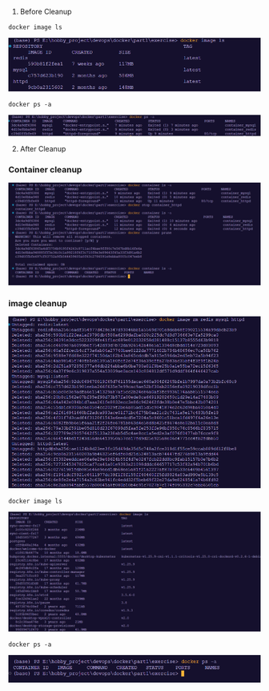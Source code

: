 1. Before Cleanup

```
docker image ls
```
![1726930491607](image/1_2/1726930491607.png)

```
docker ps -a
```
![1726930536407](image/1_2/1726930536407.png)

2. After Cleanup

### Container cleanup
![1726930729142](image/1_2/1726930729142.png)

### image cleanup
![1726930806149](image/1_2/1726930806149.png)

```
docker image ls
```
![1726930844340](image/1_2/1726930844340.png)

```
docker ps -a
```
![1726930866538](image/1_2/1726930866538.png)